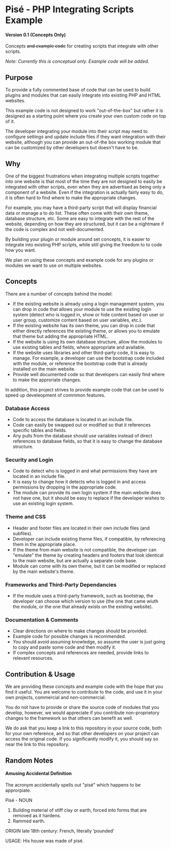 
# Pis&eacute; - PHP Integrating Scripts Example

#### Version 0.1 (Concepts Only)

Concepts <s>and example code</s> for creating scripts that integrate with other scripts.

*Note: Currently this is conceptual only. Example code will be added.*

## Purpose

To provide a fully commented base of code that can be used to build plugins and modules that can easily integrate into existing PHP and HTML websites.

This example code is not designed to work "out-of-the-box" but rather it is designed as a starting point where you create your own custom code on top of it. 

The developer integrating your module into their script may need to configure settings and update include files if they want integration with their website, although you can provide an out-of-the box working module that can be customized by other developers but doesn't have to be.

## Why

One of the biggest frustrations when integrating multiple scripts together into one website is that most of the time they are not designed to easily be integrated with other scripts, even when they are advertised as being only a component of a website. Even if the integration is actually fairly easy to do, it is often hard to find where to make the appropriate changes.

For example, you may have a third-party script that will display financial data or manage a to do list. These often come with their own theme, database structure, etc. Some are easy to integrate with the rest of the website, depending on how they are structured, but it can be a nightmare if the code is complex and not well-documented.

By building your plugin or module around set concepts, it is easier to integrate into existing PHP scripts, while still giving the freedom to to code how you want.

We plan on using these concepts and example code for any plugins or modules we want to use on multiple websites.

## Concepts

There are a number of concepts behind the model:

* If the existing website is already using a login management system, you can drop in code that allows your module to use the existing login system (detect who is logged in, show or hide content based on user or user group, customize content based on user variables, etc.).
* If the existing website has its own theme, you can drop in code that either directly references the existing theme, or allows you to emulate that theme but adding the appropriate HTML.
* If the website is using its own database structure, allow the modules to use existing tables and fields, where appropriate and available.
* If the website uses libraries and other third-party code, it is easy to manage. For example, a developer can use the bootstrap code included with the module, or reference the bootstrap code that is already installed on the main website.
* Provide well documented code so that developers can easily find where to make the approriate changes.

In addition, this project strives to provide example code that can be used to speed up develeopment of commmon features.

### Database Access

* Code to access the database is located in an include file.
* Code can easily be swapped out or modified so that it references specific tables and fields.
* Any pulls from the database should use variables instead of direct references to database fields, so that it is easy to change the database structure.

### Security and Login

* Code to detect who is logged in and what permissions they have are located in an include file.
* It is easy to change how it detects who is logged in and access permissions by dropping in the appropriate code.
* The module can provide its own login system if the main website does not have one, but it should be easy to replace if the developer wishes to use an existing login system.

### Theme and CSS

* Header and footer files are located in their own include files (and subfiles).
* Developer can include existing theme files, if compatible, by referencing them in the appropriate place.
* If the theme from main website is not compatible, the developer can "emulate" the theme by creating headers and footers that look identical to the main website, but are actually a separate code base.
* Module can come with its own theme, but it can be modified or replaced by the main website's theme.

### Frameworks and Third-Party Dependancies 

* If the module uses a third-party framework, such as bootstrap, the developer can choose which version to use (the one that came wiuth the module, or the one that already exists on the existing website).

### Documentation & Comments

* Clear directions on where to make changes should be provided.
* Example code for possible changes is recommended.
* You should avoid assuming knowledge, so assume the user is just going to copy and paste some code and then modify it.
* If complex concepts and references are needed, provide links to relevant resources.

## Contribution & Usage

We are providing these concepts and example code with the hope that you find it useful. You are welcome to contribute to the code, and use it in your own projects, commercial and non-commercial.

You do not have to provide or share the source code of modules that you develop, however, we would appreciate if you contribute non-proprietory changes to the framework so that others can benefit as well.

We do ask that you keep a link to this repository in your source code, both for your own reference, and so that other developers on your project can access the original code. If you significantly modify it, you should say so near the link to this repository.

## Random Notes

#### Amusing Accidental Definition

The acronym accidentally spells out "pis&eacute;" which happens to be approrpiate.

Pis&eacute; - NOUN
1. Building material of stiff clay or earth, forced into forms that are removed as it hardens.
2. Rammed earth.

ORIGIN late 18th century: French, literally ‘pounded’

USAGE: His house was made of pis&eacute;.
